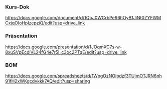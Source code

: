 ### Kurs-Dok
https://docs.google.com/document/d/1QbJ0WCrbPe96hOyB1JiNt0ZYFWMCxjqOIoHpIzepziQ/edit?usp=drive_link

### Präsentation
https://docs.google.com/presentation/d/1JOqmXC7s-w-8xuSVpEcdlVL24fG4e7r5I_c3oc2PTqE/edit?usp=drive_link

### BOM
https://docs.google.com/spreadsheets/d/1WpgOzNOipdzf3TUjmOTJRN6nh91fH2xWKgcdvkkk7AQ/edit?usp=sharing
